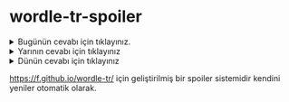 # wordle-tr-spoiler

<details>
  <summary>Bugünün cevabı için tıklayınız.</summary>
  <br>
    <b> bayma </b>
</details>

<details>
  <summary>Yarının cevabı için tıklayınız</summary>
  <br>
   <b> sadet </b>
</details>

<details>
  <summary>Dünün cevabı için tıklayınız </summary>
  <br>
  <b> çerçi </b>
</details>

https://f.github.io/wordle-tr/ için geliştirilmiş bir spoiler sistemidir kendini yeniler otomatik olarak.

